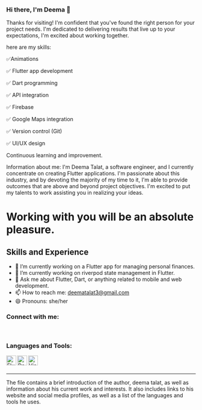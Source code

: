 
### Hi there, I'm Deema 👋

Thanks for visiting! I'm confident that you've found the right person for your project needs.
I'm dedicated to delivering results that live up to your expectations,
I'm excited about working together.

here are my skills:

✅Animations

✅ Flutter app development

✅ Dart programming

✅ API integration

✅ Firebase

✅ Google Maps integration

✅ Version control (Git)

✅ UI/UX design

Continuous learning and improvement.

Information about me:
I'm Deema Talat, a software engineer, and I currently concentrate on creating Flutter applications.
I'm passionate about this industry, and by devoting the majority of my time to it,
I'm able to provide outcomes that are above and beyond project objectives.
I'm excited to put my talents to work assisting you in realizing your ideas.

# Working with you will be an absolute pleasure.

## Skills and Experience

- 🔭 I’m currently working on a Flutter app for managing personal finances.
- 🌱 I’m currently working on riverpod state management in Flutter.
- 💬 Ask me about Flutter, Dart, or anything related to mobile and web development.
- 📫 How to reach me:  deematalat3@gmail.com
- 😄 Pronouns: she/her

### Connect with me:
<i class="fa-brands fa-github"></i>
<i class="fa-brands fa-linkedin"></i>
<i class="fa-brands fa-twitter"></i>
<i class="fa-brands fa-instagram"></i>

<br />

### Languages and Tools:

<img align="left" alt="Flutter" width="26px" src="https://github.com/MoomenALdahdouh/moomenaldahdouh/blob/main/assets/flutter.png" />
<img align="left" alt="Dart" width="26px" src="https://github.com/MoomenALdahdouh/moomenaldahdouh/blob/main/assets/dart.png" />
<i class="fa-solid fa-database"></i>
<i class="fa-solid fa-fire"></i>
<img align="left" alt="Visual Studio Code" width="26px" src="https://github.com/MoomenALdahdouh/moomenaldahdouh/blob/main/assets/vscode.png" />

<br />
<br />

---

[website]: https://moomenaldahdouh.com
[linkedin]: https://www.linkedin.com/in/deematalat/
[twitter]: https://twitter.com/deema_talat
[instagram]: https://www.instagram.com/deema_talat/
The file contains a brief introduction of the author, deema talat, as well as information about his current work and interests. It also includes links to his website and social media profiles, as well as a list of the languages and tools he uses.
